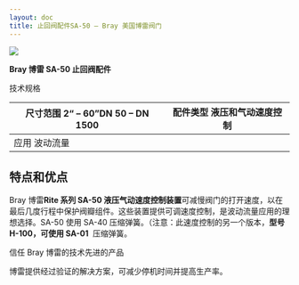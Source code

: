 ```yaml
---
layout: doc
title: 止回阀配件SA-50 – Bray 美国博雷阀门
---
```


![](/2022/11/download-1-2.png)

**Bray 博雷 SA-50 止回阀配件**

技术规格

| 尺寸范围 2“ – 60”DN 50 – DN 1500 | 配件类型 液压和气动速度控制 |
| -------------------------------- | --------------------------- |
| 应用 波动流量                    |                             |

## 特点和优点

Bray 博雷**Rite 系列 SA-50 液压气动速度控制装置**可减慢阀门的打开速度，以在最后几度行程中保护阀瓣组件。这些装置提供可调速度控制，是波动流量应用的理想选择。SA-50 使用 SA-40 压缩弹簧。（注意：此速度控制的另一个版本，**型号 H-100，可使用 SA-01**  压缩弹簧。

信任 Bray 博雷的技术先进的产品

博雷提供经过验证的解决方案，可减少停机时间并提高生产率。
